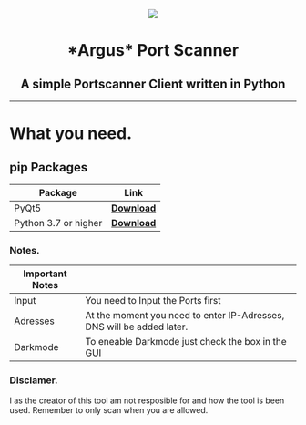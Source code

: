 <p align="center"><img src="https://fadedhd.xyz/IMG/Github/Argus-new.jpg"...></p>

<h1 align="center">
*Argus* Port Scanner
</h1>
<h2 align="center">
A simple Portscanner Client written in Python
</h2>

------

# What you need.

## pip Packages

| Package | Link |
|--------------|-----------|
| PyQt5    | [**Download** ](https://pypi.org/project/PyQt5/#:~:text=PyQt5%20is%20a%20comprehensive%20set,platforms%20including%20iOS%20and%20Android.)
| Python 3.7 or higher| [**Download** ](https://www.python.org/downloads/)


### Notes.

|   Important Notes     |      |
|--------------|-----------|
| Input | You need to Input the Ports first|
| Adresses | At the moment you need to enter IP-Adresses, DNS will be added later. |
| Darkmode | To eneable Darkmode just check the box in the GUI |


### Disclamer.

I as the creator of this tool am not resposible for and how the tool is been used.
Remember to only scan when you are allowed. 


